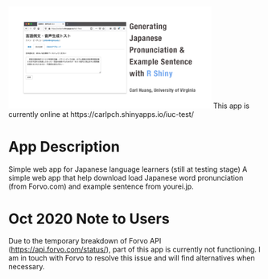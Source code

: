 <img width="80%" src='iuc-test.png'/>
This app is currently online at https://carlpch.shinyapps.io/iuc-test/

# App Description 
Simple web app for Japanese language learners (still at testing stage)
A simple web app that help download load Japanese word pronunciation (from Forvo.com) and example sentence from yourei.jp. 

# Oct 2020 Note to Users
Due to the temporary breakdown of Forvo API (https://api.forvo.com/status/), part of this app is currently not functioning. I am in touch with Forvo to resolve this issue and will find alternatives when necessary.
